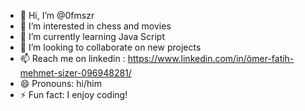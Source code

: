 - 👋 Hi, I’m @0fmszr
- 👀 I’m interested in chess and movies
- 🌱 I’m currently learning Java Script
- 🥳 I’m looking to collaborate on new projects
- 📫 Reach me on linkedin : https://www.linkedin.com/in/ömer-fatih-mehmet-sizer-096948281/
- 😄 Pronouns: hi/him
- ⚡ Fun fact: I enjoy coding!

<!---
0fmszr/0fmszr is a ✨ special ✨ repository because its `README.md` (this file) appears on your GitHub profile.
You can click the Preview link to take a look at your changes.
--->
